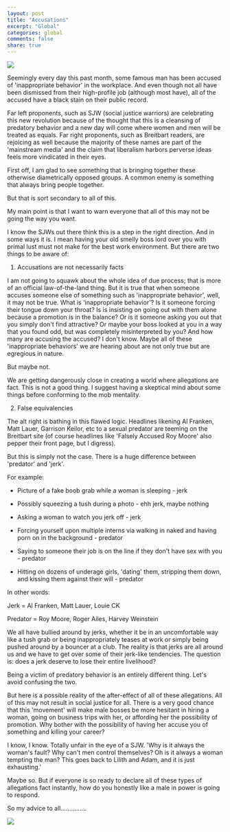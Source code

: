```yaml
---
layout: post
title: "Accusations"
excerpt: "Global"
categories: global
comments: false
share: true
---
```




![](http://gijonlinenews.com/wp-content/uploads/2017/06/Accusation-1.jpg)



Seemingly every day this past month, some famous man has been accused of 'inappropriate behavior' in the workplace. And even though not all have been dismissed from their high-profile job (although most have), all of the accused have a black stain on their public record.



Far left proponents, such as SJW (social justice warriors) are celebrating this new revolution because of the thought that this is a cleansing of predatory behavior and a new day will come where women and men will be treated as equals. Far right proponents, such as Breitbart readers, are rejoicing as well because the majority of these names are part of the 'mainstream media' and the claim that liberalism harbors perverse ideas feels more vindicated in their eyes.



First off, I am glad to see something that is bringing together these otherwise diametrically opposed groups. A common enemy is something that always bring people together.



But that is sort secondary to all of this.



My main point is that I want to warn everyone that all of this may not be going the way you want.



I know the SJWs out there think this is a step in the right direction. And in some ways it is. I mean having your old smelly boss lord over you with primal lust must not make for the best work environment. But there are two things to be aware of:


1. Accusations are not necessarily facts


I am not going to squawk about the whole idea of due process; that is more of an official law-of-the-land thing. But it is true that when someone accuses someone else of something such as 'inappropriate behavior', well, it may not be true. What is 'inappropriate behavior'? Is it someone forcing their tongue down your throat? Is is insisting on going out with them alone because a promotion is in the balance? Or is it someone asking you out that you simply don't find attractive? Or maybe your boss looked at you in a way that you found odd, but was completely misinterpreted by you? And how many are accusing the accused? I don't know. Maybe all of these 'inappropriate behaviors' we are hearing about are not only true but are egregious in nature.


But maybe not.



We are getting dangerously close in creating a world where allegations are fact. This is not a good thing. I suggest having a skeptical mind about some things before conforming to the mob mentality. 


2. False equivalencies


The alt right is bathing in this flawed logic. Headlines likening Al Franken, Matt Lauer, Garrison Keilor, etc to a sexual predator are teeming on the Breitbart site (of course headlines like 'Falsely Accused Roy Moore' also pepper their front page, but I digress). 


But this is simply not the case. There is a huge difference between 'predator' and 'jerk'.


For example: 

- Picture of a fake boob grab while a woman is sleeping - jerk

- Possibly squeezing a tush during a photo - ehh jerk, maybe nothing

- Asking a woman to watch you jerk off - jerk 

- Forcing yourself upon multiple interns via walking in naked and having porn on in the background - predator

- Saying to someone their job is on the line if they don't have sex with you - predator

- Hitting on dozens of underage girls, 'dating' them, stripping them down, and kissing them against their will - predator

In other words:

Jerk = Al Franken, Matt Lauer, Louie CK

Predator = Roy Moore, Roger Ailes, Harvey Weinstein




We all have bullied around by jerks, whether it be in an uncomfortable way like a tush grab or being inappropriately teases at work or simply being pushed around by a bouncer at a club. The reality is that jerks are all around us and we have to get over some of their jerk-like tendencies. The question is: does a jerk deserve to lose their entire livelihood? 

Being a victim of predatory behavior is an entirely different thing. Let's avoid confusing the two.





But here is a possible reality of the after-effect of all of these allegations. All of this may not result in social justice for all. There is a very good chance that this 'movement' will make male bosses be more hesitant in hiring a woman, going on business trips with her, or affording her the possibility of promotion. Why bother with the possibility of having her accuse you of something and killing your career? 


I know, I know. Totally unfair in the eye of a SJW. 'Why is it always the woman's fault? Why can't men control themselves? Oh is it always a woman tempting the man? This goes back to Lilith and Adam, and it is just exhausting.'


Maybe so. But if everyone is so ready to declare all of these types of allegations fact instantly, how do you honestly like a male in power is going to respond.


So my advice to all...............



![](https://i.pinimg.com/originals/71/bd/8d/71bd8d56d5ed8bab3b8fd05605d81ca6.jpg)


